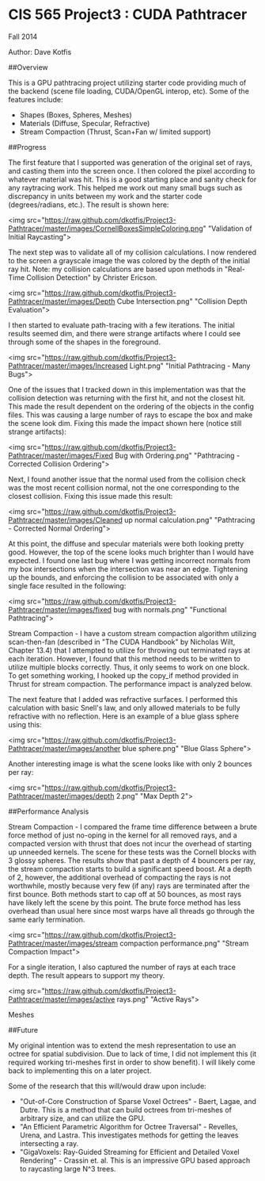 CIS 565 Project3 : CUDA Pathtracer
===================

Fall 2014

Author: Dave Kotfis

##Overview

This is a GPU pathtracing project utilizing starter code providing much of the backend (scene file loading, CUDA/OpenGL interop, etc). Some of the features include:
- Shapes (Boxes, Spheres, Meshes)
- Materials (Diffuse, Specular, Refractive)
- Stream Compaction (Thrust, Scan+Fan w/ limited support)

##Progress

The first feature that I supported was generation of the original set of rays, and casting them into the screen once. I then colored the pixel according to whatever material was hit. This is a good starting place and sanity check for any raytracing work. This helped me work out many small bugs such as discrepancy in units between my work and the starter code (degrees/radians, etc.). The result is shown here:

<img src="https://raw.github.com/dkotfis/Project3-Pathtracer/master/images/CornellBoxesSimpleColoring.png" "Validation of Initial Raycasting">

The next step was to validate all of my collision calculations. I now rendered to the screen a grayscale image the was colored by the depth of the initial ray hit. Note: my collision calculations are based upon methods in "Real-Time Collision Detection" by Christer Ericson.

<img src="https://raw.github.com/dkotfis/Project3-Pathtracer/master/images/Depth Cube Intersection.png" "Collision Depth Evaluation">

I then started to evaluate path-tracing with a few iterations. The initial results seemed dim, and there were strange artifacts where I could see through some of the shapes in the foreground.

<img src="https://raw.github.com/dkotfis/Project3-Pathtracer/master/images/Increased Light.png" "Initial Pathtracing - Many Bugs">

One of the issues that I tracked down in this implementation was that the collision detection was returning with the first hit, and not the closest hit. This made the result dependent on the ordering of the objects in the config files. This was causing a large number of rays to escape the box and make the scene look dim. Fixing this made the impact shown here (notice still strange artifacts):

<img src="https://raw.github.com/dkotfis/Project3-Pathtracer/master/images/Fixed Bug with Ordering.png" "Pathtracing - Corrected Collision Ordering">

Next, I found another issue that the normal used from the collision check was the most recent collision normal, not the one corresponding to the closest collision. Fixing this issue made this result:

<img src="https://raw.github.com/dkotfis/Project3-Pathtracer/master/images/Cleaned up normal calculation.png" "Pathtracing - Corrected Normal Ordering">

At this point, the diffuse and specular materials were both looking pretty good. However, the top of the scene looks much brighter than I would have expected. I found one last bug where I was getting incorrect normals from my box intersections when the intersection was near an edge. Tightening up the bounds, and enforcing the collision to be associated with only a single face resulted in the following:

<img src="https://raw.github.com/dkotfis/Project3-Pathtracer/master/images/fixed bug with normals.png" "Functional Pathtracing">

Stream Compaction - I have a custom stream compaction algorithm utilizing scan-then-fan (described in "The CUDA Handbook" by Nicholas Wilt, Chapter 13.4) that I attempted to utilize for throwing out terminated rays at each iteration. However, I found that this method needs to be written to utilize multiple blocks correctly. Thus, it only seems to work on one block. To get something working, I hooked up the copy_if method provided in Thrust for stream compaction. The performance impact is analyzed below. 

The next feature that I added was refractive surfaces. I performed this calculation with basic Snell's law, and only allowed materials to be fully refractive with no reflection. Here is an example of a blue glass sphere using this:

<img src="https://raw.github.com/dkotfis/Project3-Pathtracer/master/images/another blue sphere.png" "Blue Glass Sphere">

Another interesting image is what the scene looks like with only 2 bounces per ray:

<img src="https://raw.github.com/dkotfis/Project3-Pathtracer/master/images/depth 2.png" "Max Depth 2">


##Performance Analysis

Stream Compaction - I compared the frame time difference between a brute force method of just no-oping in the kernel for all removed rays, and a compacted version with thrust that does not incur the overhead of starting up unneeded kernels. The scene for these tests was the Cornell blocks with 3 glossy spheres. The results show that past a depth of 4 bouncers per ray, the stream compaction starts to build a significant speed boost. At a depth of 2, however, the additional overhead of compacting the rays is not worthwhile, mostly because very few (if any) rays are terminated after the first bounce. Both methods start to cap off at 50 bounces, as most rays have likely left the scene by this point. The brute force method has less overhead than usual here since most warps have all threads go through the same early termination.

<img src="https://raw.github.com/dkotfis/Project3-Pathtracer/master/images/stream compaction performance.png" "Stream Compaction Impact">

For a single iteration, I also captured the number of rays at each trace depth. The result appears to support my theory.

<img src="https://raw.github.com/dkotfis/Project3-Pathtracer/master/images/active rays.png" "Active Rays">

Meshes

##Future

My original intention was to extend the mesh representation to use an octree for spatial subdivision. Due to lack of time, I did not implement this (it required working tri-meshes first in order to show benefit). I will likely come back to implementing this on a later project.

Some of the research that this will/would draw upon include:
- "Out-of-Core Construction of Sparse Voxel Octrees" - Baert, Lagae, and Dutre. This is a method that can build octrees from tri-meshes of arbitrary size, and can utilize the GPU. 
- "An Efficient Parametric Algorithm for Octree Traversal" - Revelles, Urena, and Lastra. This investigates methods for getting the leaves intersecting a ray.
- "GigaVoxels: Ray-Guided Streaming for Efficient and Detailed Voxel Rendering" - Crassin et. al. This is an impressive GPU based approach to raycasting large N^3 trees.

